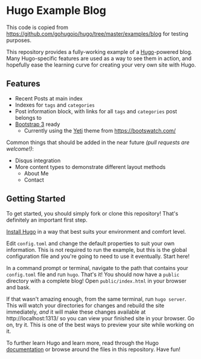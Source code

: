Hugo Example Blog
=================

This code is copied from https://github.com/gohugoio/hugo/tree/master/examples/blog for testing purposes.

This repository provides a fully-working example of a [Hugo](https://github.com/gohugoio/hugo)-powered blog. Many
Hugo-specific features are used as a way to see them in action, and hopefully ease the learning curve for creating your
very own site with Hugo.

Features
--------

- Recent Posts at main index
- Indexes for `tags` and `categories`
- Post information block, with links for all `tags` and `categories` post belongs to
- [Bootstrap 3](https://getbootstrap.com/) ready
  - Currently using the [Yeti](https://bootswatch.com/yeti/) theme from https://bootswatch.com/

Common things that should be added in the near future *(pull requests are welcome!)*:

- Disqus integration
- More content types to demonstrate different layout methods
  - About Me
  - Contact

Getting Started
---------------

To get started, you should simply fork or clone this repository! That's definitely an important first step.

[Install Hugo](https://gohugo.io/getting-started/installing) in a way that best suits your environment and comfort level.

Edit `config.toml` and change the default properties to suit your own information. This is not required to run the
example, but this is the global configuration file and you're going to need to use it eventually. Start here!

In a command prompt or terminal, navigate to the path that contains your `config.toml` file and run `hugo`. That's it!
You should now have a `public` directory with a complete blog! Open `public/index.html` in your browser and bask.

If that wasn't amazing enough, from the same terminal, run `hugo server`. This will watch your directories for changes
and rebuild the site immediately, *and* it will make these changes available at http://localhost:1313/ so you can view
your finished site in your browser. Go on, try it. This is one of the best ways to preview your site while working on it.

To further learn Hugo and learn more, read through the Hugo [documentation](https://gohugo.io/getting-started/)
or browse around the files in this repository. Have fun!
